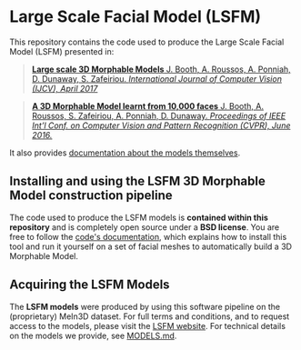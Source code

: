# Large Scale Facial Model (LSFM)

This repository contains the code used to produce the Large Scale Facial Model (LSFM) presented in:

> [**Large scale 3D Morphable Models**
J. Booth, A. Roussos, A. Ponniah, D. Dunaway, S. Zafeiriou.
*International Journal of Computer Vision (IJCV), April 2017*](https://link.springer.com/article/10.1007/s11263-017-1009-7)

> [**A 3D Morphable Model learnt from 10,000 faces**
J. Booth, A. Roussos, S. Zafeiriou, A. Ponniah, D. Dunaway.
*Proceedings of IEEE Int’l Conf. on Computer Vision and Pattern Recognition (CVPR), June 2016.*](http://ibug.doc.ic.ac.uk/media/uploads/documents/0002.pdf)

It also provides [documentation about the models themselves](./MODELS.md).

## Installing and using the LSFM 3D Morphable Model construction pipeline

The code used to produce the LSFM models is **contained within this repository** and is completely open source under a **BSD license**. You are free to follow the [code's documentation](./CODE.md), which explains how to install this tool and run it yourself on a set of facial meshes to automatically build a 3D Morphable Model.

## Acquiring the LSFM Models

The **LSFM models** were produced by using this software pipeline on the (proprietary) MeIn3D dataset. For full terms and conditions, and to request access to the models, please visit the [LSFM website](http://ibug.doc.ic.ac.uk/resources/lsfm/). For technical details on the models we provide, see [MODELS.md](./MODELS.md).
